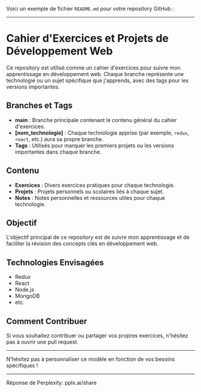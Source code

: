 Voici un exemple de fichier `README.md` pour votre repository GitHub :

---

# Cahier d'Exercices et Projets de Développement Web

Ce repository est utilisé comme un cahier d'exercices pour suivre mon apprentissage en développement web. Chaque branche représente une technologie ou un sujet spécifique que j'apprends, avec des tags pour les versions importantes.

## Branches et Tags

- **main** : Branche principale contenant le contenu général du cahier d'exercices.
- **[nom_technologie]** : Chaque technologie apprise (par exemple, `redux`, `react`, etc.) aura sa propre branche.
- **Tags** : Utilisés pour marquer les premiers projets ou les versions importantes dans chaque branche.

## Contenu

- **Exercices** : Divers exercices pratiques pour chaque technologie.
- **Projets** : Projets personnels ou scolaires liés à chaque sujet.
- **Notes** : Notes personnelles et ressources utiles pour chaque technologie.

## Objectif

L'objectif principal de ce repository est de suivre mon apprentissage et de faciliter la révision des concepts clés en développement web.

## Technologies Envisagées

- Redux
- React
- Node.js
- MongoDB
- etc.

## Comment Contribuer

Si vous souhaitez contribuer ou partager vos propres exercices, n'hésitez pas à ouvrir une pull request.

---

N'hésitez pas à personnaliser ce modèle en fonction de vos besoins spécifiques !

---
Réponse de Perplexity: pplx.ai/share
